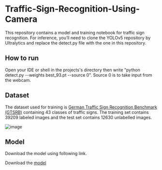 # Traffic-Sign-Recognition-Using-Camera

This repository contains a model and training notebook for traffic sign recognition. For inference, you’ll need to clone the YOLOv5 repository by Ultralytics and replace the detect.py file with the one in this repository.

## How to run
Open your IDE or shell in the projects's directory then write "python detect.py --weights best_93.pt --source 0".
Source 0 is to take input from the webcam.

## Dataset
The dataset used for training is [German Traffic Sign Recognition Benchmark (GTSRB)](https://benchmark.ini.rub.de/?section=gtsrb&subsection=dataset) containing 43 classes of traffic signs. The training set contains 39209 labeled images and the test set contains 12630 unlabelled images.

![image](https://user-images.githubusercontent.com/35000278/116809754-50276780-ab5d-11eb-87fa-1f513be1f876.png)

## Model

Download the model using following link.

Download the [model](https://mega.nz/file/rV4HDQ5b#UfgDAMlVHvfzSr7PquE8HWx_6jhRmDUGBS-qyfIn_oE)

